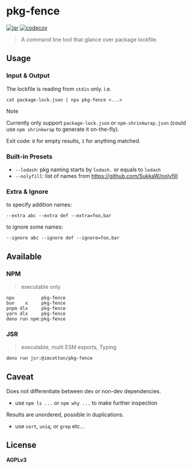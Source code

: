pkg-fence
=========

[![jsr](https://jsr.io/badges/@imcotton/pkg-fence)](https://jsr.io/@imcotton/pkg-fence)
[![codecov](https://codecov.io/gh/imcotton/pkg-fence/graph/badge.svg)](https://codecov.io/gh/imcotton/pkg-fence)

> A command line tool that glance over package lockfile.





Usage
-----

### Input & Output

The lockfile is reading from `stdin` only. i.e.

    cat package-lock.json | npx pkg-fence <...>

> [!NOTE]
> Currently only support `package-lock.json` or `npm-shrinkwrap.json` 
> (could use `npm shrinkwrap` to generate it on-the-fly).

Exit code: `0` for empty results, `1` for anything matched.





### Built-in Presets

- `--lodash`: pkg naming starts by `lodash.` or equals to `lodash`
- `--nolyfill`: list of names from https://github.com/SukkaW/nolyfill





### Extra & Ignore

to specify addition names:

    --extra abc --extra def --extra=foo,bar

to ignore some names:

    --ignore abc --ignore def --ignore=foo,bar





Available
---------

### NPM

> executable only

```
npx          pkg-fence
bun    x     pkg-fence
pnpm dlx     pkg-fence
yarn dlx     pkg-fence
deno run npm:pkg-fence
```

### JSR

> executable, multi ESM exports, Typing

```
deno run jsr:@imcotton/pkg-fence
```





Caveat
------

Does not differentiate between dev or non-dev dependencies.

- use `npm ls ...` or `npm why ...` to make further inspection

Results are unordered, possible in duplications.

- use `sort`, `uniq`, or `grep` etc...





License
-------

**AGPLv3**

